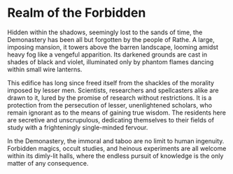 # Realm of the Forbidden

Hidden within the shadows, seemingly lost to the sands of time, the Demonastery has been all but forgotten by the people of Rathe. A large, imposing mansion, it towers above the barren landscape, looming amidst heavy fog like a vengeful apparition. Its darkened grounds are cast in shades of black and violet, illuminated only by phantom flames dancing within small wire lanterns.

This edifice has long since freed itself from the shackles of the morality imposed by lesser men. Scientists, researchers and spellcasters alike are drawn to it, lured by the promise of research without restrictions. It is a protection from the persecution of lesser, unenlightened scholars, who remain ignorant as to the means of gaining true wisdom. The residents here are secretive and unscrupulous, dedicating themselves to their fields of study with a frighteningly single-minded fervour.

In the Demonastery, the immoral and taboo are no limit to human ingenuity. Forbidden magics, occult studies, and heinous experiments are all welcome within its dimly-lit halls, where the endless pursuit of knowledge is the only matter of any consequence.
